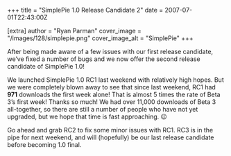 +++
title = "SimplePie 1.0 Release Candidate 2"
date = 2007-07-01T22:43:00Z

[extra]
author = "Ryan Parman"
cover_image = "/images/128/simplepie.png"
cover_image_alt = "SimplePie"
+++

After being made aware of a few issues with our first release candidate, we’ve fixed a number of bugs and we now offer the second release candidate of SimplePie 1.0!

We launched SimplePie 1.0 RC1 last weekend with relatively high hopes. But we were completely blown away to see that since last weekend, RC1 had **971** downloads the first week alone! That is almost 5 times the rate of Beta 3’s first week! Thanks so much! We had over 11,000 downloads of Beta 3 all-together, so there are still a number of people who have not yet upgraded, but we hope that time is fast approaching. 😉

Go ahead and grab RC2 to fix some minor issues with RC1. RC3 is in the pipe for next weekend, and will (hopefully) be our last release candidate before becoming 1.0 final.
